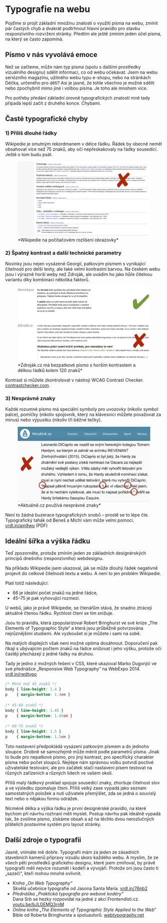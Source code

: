 # Typografie na webu

Pojďme si projít základní množinu znalostí o využití písma na webu, zmínit pár častých chyb a dvakrát podtrhnout hlavní pravidlo pro stavbu responzivního rozvržení stránky. Předtím ale ještě zmíním jeden účel písma, na který se často zapomíná. 

## Písmo v nás vyvolává emoce

Než se začteme, může nám typ písma (spolu s dalšími prostředky vizuálního designu) sdělit informaci, co od webu očekávat. Jsem na webu seriózního magazínu, užitného webu typu e-shopu, nebo na stránkách Déčka, určeného pro děti? Asi je jasné, že tohle všechno je možné sdělit nebo zpochybnit mimo jiné i volbou písma. Je toho ale mnohem více.

Pro potřeby předání základní úrovně typografických znalostí mně tady připadá lepší začít z druhého konce. Chybami.


## Časté typografické chyby


### 1) Příliš dlouhé řádky

Wikipedie je smutným rekordmanem v délce řádku. Řádek by obecně neměl obsahovat více než 75 znaků, aby oči nepřeskakovaly na řádky sousedící. Ještě o tom budu psát.

<figure>
<img src="dist/images/original/typografie-16.jpg" alt="">
<figcaption markdown="1">    
*Wikipedie na počítačovém rozlišení obrazovky*
</figcaption> 
</figure>


### 2) Špatný kontrast a další technické parametry

Novinky jsou nejen vysázené Georgií, patkovým písmem s vynikající čitelností pro delší texty, ale také velmi kontrastní barvou. Na českém webu jsou i výrazně horší weby než Zdroják, ale uvádím ho jako hůře čitelnou variantu díky kombinaci několika faktorů. 

<figure>
<img src="dist/images/original/typografie-17.jpg" alt="">
<figcaption markdown="1">    
*Zdroják.cz má bezpatkové písmo s horším kontrastem a délkou řádků kolem 120 znaků*
</figcaption> 
</figure>

Kontrast si můžete zkontrolovat v nástroji WCAG Contrast Checker. [contrastchecker.com](http://contrastchecker.com/).

### 3) Nesprávné znaky

Každé rozumné písmo má speciální symboly pro uvozovky (nikoliv symbol palce), pomlčky (nikoliv spojovník, který na klávesnici můžete považovat za minus) nebo výpustku (nikoliv tři běžné tečky). 

<figure>
<img src="dist/images/original/typografie-18.jpg" alt="">
<figcaption markdown="1">    
*Aktuálně.cz používá nesprávné znaky*
</figcaption> 
</figure>

Není to žádná buzerace typografických snobů – prostě se to lépe čte. Typografický tahák od Beneš a Michl vám může velmi pomoci. [vrdl.in/am9wu](http://blog.benes-michl.cz/data/blog/typographic_cheatsheet_1_1.pdf) (PDF)


## Ideální šířka a výška řádku

Teď zpozorněte, protože zmíním jeden ze základních designérských principů dnešního (responzivního) webdesignu.

Na příkladu Wikipedie jsem ukazoval, jak se může dlouhý řádek negativně projevit do celkové čitelnosti textu a webu. A není to jen problém Wikipedie.

Platí totiž následující:

- 66 je ideální počet znaků na jedné řádce,
- 45–75 je pak vyhovující rozmezí.

U webů, jako je právě Wikipedie, se čtenářům stává, že snadno ztrácejí aktuálně čtenou řádku. Rychlost čtení se tím snižuje.

Jsou to pravidla, která zpopularizoval Robert Bringhurst ve své knize „The Elements of Typographic Style“ a která jsou průběžně potvrzována nejrůznějšími studiemi. Ale vyzkoušet si je můžete i sami na sobě. 

Na malých displejích však není možné optima dosáhnout. Doporučení pak říkají s ubývajícím počtem znaků na řádce snižovat i jeho výšku, protože oči častěji přecházejí z jedné řádky na druhou. 


Tady je jedno z možných řešení v CSS, které ukazoval Marko Dugonjić ve své přednášce „Responsive Web Typography“ na WebExpo 2014. [vrdl.in/rwdtypo](https://speakerdeck.com/maratz/responsive-web-typography-at-webexpo)


```css
/* Méně než 45 znaků */
body { line-height: 1.4 }
p    { margin-bottom: 1.4em }

/* 45-60 znaků */
body { line-height: 1.45 }
p    { margin-bottom: 1.45em }

/* 60-75 znaků */
body { line-height: 1.5 }
p    { margin-bottom: 1.5em }
```

Toto nastavení předpokládá vysázení patkovým písmem a do jednoho sloupce. Drobně se samozřejmě může měnit podle parametrů písma. Jinak to bude pro nepatkové písmo, pro jiný kontrast, pro specifický charakter písma nebo počet sloupců. Nejlépe nám správnou volbu potvrdí poctivé uživatelské testování, ale pro začátek stačí nastavení písem testovat na různých zařízeních a různých lidech ve vašem okolí.

Příliš malý řádkový proklad spojuje sousedící znaky, zhoršuje čitelnost slov a ve výsledku zpomaluje čtení. Příliš velký zase vypadá jako seznam samostatných položek a nutí uživatele přemýšlet, zda se jedná o souvislý text nebo o nějakou formu odrážek.

Nicméně délka a výška řádku je první designérské pravidlo, na které bychom při návrhu rozhraní měli myslet. Postup návrhu pak ideálně vypadá tak, že zvolíme písmo, získáme obsah a až na těchto dvou nerozlučných přátelích postavíme systém pro layout stránky.


## Další zdroje o typografii

Jasně, vnímáte mě dobře. Typografii mám za jeden ze zásadních stavebních kamenů přípravy vizuálu skoro každého webu. A myslím, že ze všech pěti prostředků grafického designu, které jsem zmiňoval, by právě typografii měli nejvíce rozumět i kodéři a vývojáři. Protože oni jsou často ti „sazeči“, kteří mohou mnohé ovlivnit.

* *Kniha „On Web Typography“*  
Skvělá učebnice typografie od Jasona Santa Maria. [vrdl.in/76nb2](https://abookapart.com/products/on-web-typography)
* *Přednáška „Praktická typografie pro webové kodéry“*  
Dana Srb se hezky rozpovídal na jedné z akcí Frontendisti.cz. [youtu.be/bJLGEMQ3rnM](https://youtu.be/bJLGEMQ3rnM)
* *Online kniha „The Elements of Typographic Style Applied to the Web“*  
Bible od Roberta Bringhursta a spoluautorů. [webtypography.net](http://webtypography.net/toc/)


